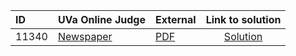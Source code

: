 | ID | UVa Online Judge | External | Link to solution |
|:---|:---|:---|:---:|
| 11340 | [Newspaper](https://onlinejudge.org/index.php?option=com_onlinejudge&Itemid=8&category=623&page=show_problem&problem=2315) | [PDF](https://onlinejudge.org/external/113/11340.pdf) | [Solution](https://github.com/versenyi98/uva-solutions/tree/main/solutions/11340%20-%20Newspaper)|

